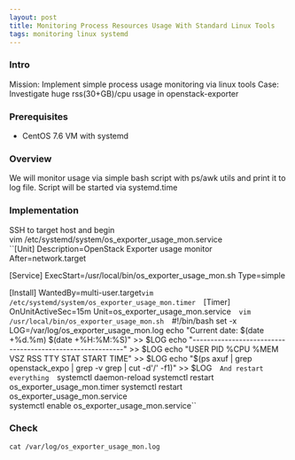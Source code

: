 ```yaml
---
layout: post  
title: Monitoring Process Resources Usage With Standard Linux Tools
tags: monitoring linux systemd
---
```



### Intro  
Mission: Implement simple process usage monitoring via linux tools
Case: Investigate huge rss(30+GB)/cpu usage in openstack-exporter    

### Prerequisites  
- CentOS 7.6 VM with systemd    

### Overview  
We will monitor usage via simple bash script with ps/awk utils and print it to log file. Script will be started via systemd.time  

### Implementation  
SSH to target host and begin  
vim /etc/systemd/system/os_exporter_usage_mon.service  
``[Unit]
Description=OpenStack Exporter usage monitor
After=network.target

[Service]
ExecStart=/usr/local/bin/os_exporter_usage_mon.sh
Type=simple

[Install]
WantedBy=multi-user.target``
vim /etc/systemd/system/os_exporter_usage_mon.timer  
``[Timer]
OnUnitActiveSec=15m
Unit=os_exporter_usage_mon.service``  
vim /usr/local/bin/os_exporter_usage_mon.sh  
``#!/bin/bash
set -x
LOG=/var/log/os_exporter_usage_mon.log
echo "Current date: $(date +%d.%m)  $(date +%H:%M:%S)" >> $LOG
echo "----------------------------------------------------------" >> $LOG
echo "USER         PID %CPU %MEM    VSZ   RSS TTY      STAT START   TIME" >> $LOG
echo "$(ps axuf | grep openstack_expo | grep -v grep | cut -d'/' -f1)" >> $LOG``  
And restart everything  
``systemctl daemon-reload
systemctl restart os_exporter_usage_mon.timer
systemctl restart os_exporter_usage_mon.service  
systemctl enable os_exporter_usage_mon.service``  
### Check  
``cat /var/log/os_exporter_usage_mon.log``  
